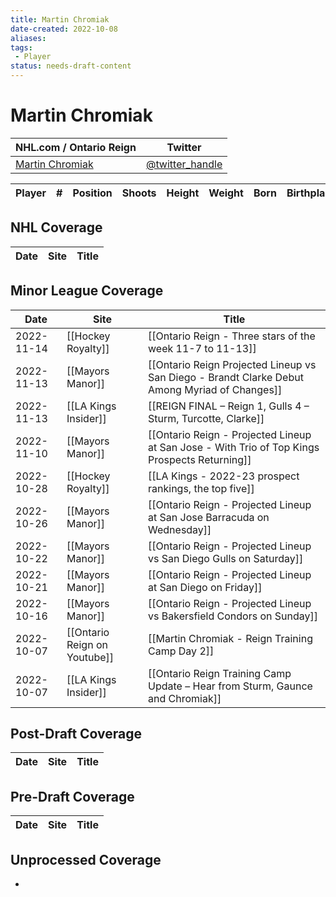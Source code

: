 ```yaml
---
title: Martin Chromiak
date-created: 2022-10-08
aliases: 
tags:
 - Player
status: needs-draft-content
---
```


# Martin Chromiak

NHL.com / Ontario Reign | Twitter
-|-
[Martin Chromiak](https://ontarioreign.com/roster/martin-chromiak) | [@twitter_handle](https://twitter.com/)

Player | \# | Position | Shoots | Height | Weight | Born | Birthplace | Draft 
-|-|-|-|-|-|-|-|-



## NHL  Coverage
| Date | Site | Title |
| ---- | ---- | ----- |



## Minor League Coverage
| Date       | Site                         | Title                                                                                         |
| ---------- | ---------------------------- | --------------------------------------------------------------------------------------------- |
| 2022-11-14 | [[Hockey Royalty]] | [[Ontario Reign - Three stars of the week 11-7 to 11-13]] |
| 2022-11-13 | [[Mayors Manor]]             | [[Ontario Reign Projected Lineup vs San Diego - Brandt Clarke Debut Among Myriad of Changes]] |
| 2022-11-13 | [[LA Kings Insider]]         | [[REIGN FINAL – Reign 1, Gulls 4 – Sturm, Turcotte, Clarke]]                                  |
| 2022-11-10 | [[Mayors Manor]]             | [[Ontario Reign - Projected Lineup at San Jose - With Trio of Top Kings Prospects Returning]] |
| 2022-10-28 | [[Hockey Royalty]]           | [[LA Kings - 2022-23 prospect rankings, the top five]]                                        |
| 2022-10-26 | [[Mayors Manor]]             | [[Ontario Reign - Projected Lineup at San Jose Barracuda on Wednesday]]                       |
| 2022-10-22 | [[Mayors Manor]]             | [[Ontario Reign - Projected Lineup vs San Diego Gulls on Saturday]]                           |
| 2022-10-21 | [[Mayors Manor]]             | [[Ontario Reign - Projected Lineup at San Diego on Friday]]                                   |
| 2022-10-16 | [[Mayors Manor]]             | [[Ontario Reign - Projected Lineup vs Bakersfield Condors on Sunday]]                         |
| 2022-10-07 | [[Ontario Reign on Youtube]] | [[Martin Chromiak - Reign Training Camp Day 2]]                                               |
| 2022-10-07 | [[LA Kings Insider]]         | [[Ontario Reign Training Camp Update – Hear from Sturm, Gaunce and Chromiak]] |



## Post-Draft Coverage
| Date | Site | Title |
| ---- | ---- | ----- |



## Pre-Draft Coverage
Date | Site |  Title
---|---|---


## Unprocessed Coverage
- 
